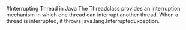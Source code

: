 #Interrupting Thread in Java
The Threadclass provides an interruption mechanism in which one thread can interrupt 
another thread. When a thread is interrupted, it throws java.lang.InterruptedException.
